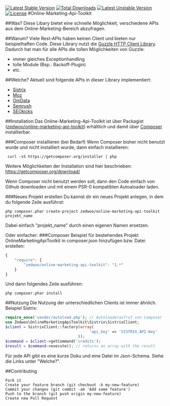 [![Latest Stable Version](https://poser.pugx.org/zedwoo/online-marketing-api-toolkit/v/stable.png)](https://packagist.org/packages/zedwoo/online-marketing-api-toolkit) [![Total Downloads](https://poser.pugx.org/zedwoo/online-marketing-api-toolkit/downloads.png)](https://packagist.org/packages/zedwoo/online-marketing-api-toolkit) [![Latest Unstable Version](https://poser.pugx.org/zedwoo/online-marketing-api-toolkit/v/unstable.png)](https://packagist.org/packages/zedwoo/online-marketing-api-toolkit) [![License](https://poser.pugx.org/zedwoo/online-marketing-api-toolkit/license.png)](https://packagist.org/packages/zedwoo/online-marketing-api-toolkit)
#Online-Marketing-Api-Toolkit

##Was?
Diese Libary bietet eine schnelle Möglichkeit, verschiedene APIs aus dem Online-Marketing-Bereich abzufragen.

##Warum?
Viele Rest-APIs haben keinen Client und bieten nur beispielhaften Code. Diese Library nutzt die [Guzzle HTTP Client Library](https://github.com/guzzle/guzzle).
Dadurch hat man für alle APIs die tollen Möglichkeiten von Guzzle:
* immer gleiches Exceptionhandling
* tolle Module (Bsp.: Backoff-Plugin)
* etc.

##Welche?
Aktuell sind folgende APIs in dieser Library implementiert:
* [Sistrix](/src/Zedwoo/OnlineMarketingApiToolkit/Sistrix/SISTRIX-README.md)
* [Moz](/src/Zedwoo/OnlineMarketingApiToolkit/Moz/MOZ-README.md)
* [OmData](/src/Zedwoo/OnlineMarketingApiToolkit/OmData/OMDATA-README.md)
* [Semrush](/src/Zedwoo/OnlineMarketingApiToolkit/Semrush/SEMRUSH-README.md)
* [SEOkicks](/src/Zedwoo/OnlineMarketingApiToolkit/Seokicks/SEOKICKS-README.md)

##Installation
Das Online-Marketing-Api-Toolkit ist über Packagist ([zedwoo/online-marketing-api-toolkit](https://packagist.org/packages/zedwoo/online-marketing-api-toolkit)) erhältlich und damit über
[Composer](http://getcomposer.org/) installierbar.

###Composer installieren (bei Bedarf)
Wenn Composer bisher nicht benutzt wurde und nicht installiert wurde, dann einfach installieren:
```
 curl -sS https://getcomposer.org/installer | php
```
Weitere Möglichkeiten der Installation sind hier beschrieben:
https://getcomposer.org/download/

Wenn Composer nicht benutzt werden soll, dann den Code einfach von Github downloaden und mit einem PSR-0 kompatiblen Autoaloader laden.

###Neues Projekt erstellen
Du kannst dir ein neues Projekt anlegen, in dem du folgende Zeile ausführst:
```
php composer.phar create-project zedwoo/online-marketing-api-toolkit projekt_name
```
Dabei einfach "projekt_name" durch einen eigenen Namen ersetzen.


Oder einfacher:
###Composer Beispiel für bestehendes Projekt
OnlineMarketingApiToolkit in composer.json hinzufügen bzw. Datei erstellen:
```js
{
    "require": {
        "zedwoo/online-marketing-api-toolkit": "1.*"
    }
}
```
Und dann folgendes Zeile ausführen:
```
php composer.phar install
```

##Nutzung
Die Nutzung der unterschiedlichen Clients ist immer ähnlich.
Beispiel Sistrix:

```php
require_once('vendor/autoload.php'); // Autoloaderaufruf von Composer
use Zedwoo\OnlineMarketingApiToolkit\Sistrix\SistrixClient;
$client = SistrixClient::factory(array(
									 'api_key' => 'SISTRIX_API-Key'
								));
$command = $client->getCommand('credits');
$result = $command->execute(); // returns an array with the result
```
Für jede APi gibt es eine kurze Doku und eine Datei im Json-Schema. Siehe die Links unter "Welche?".


##Contributing

    Fork it
    Create your feature branch (git checkout -b my-new-feature)
    Commit your changes (git commit -am 'Add some feature')
    Push to the branch (git push origin my-new-feature)
    Create new Pull Request

